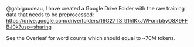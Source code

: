 @gabigaudeau, I have created a Google Drive Folder with the raw training data that needs to be preprocessed: https://drive.google.com/drive/folders/16G27TS_91hIKxJWFonrb5yO8X9FFBJ0k?usp=sharing 

See the Overleaf for word counts which should equal to ~70M tokens. 
